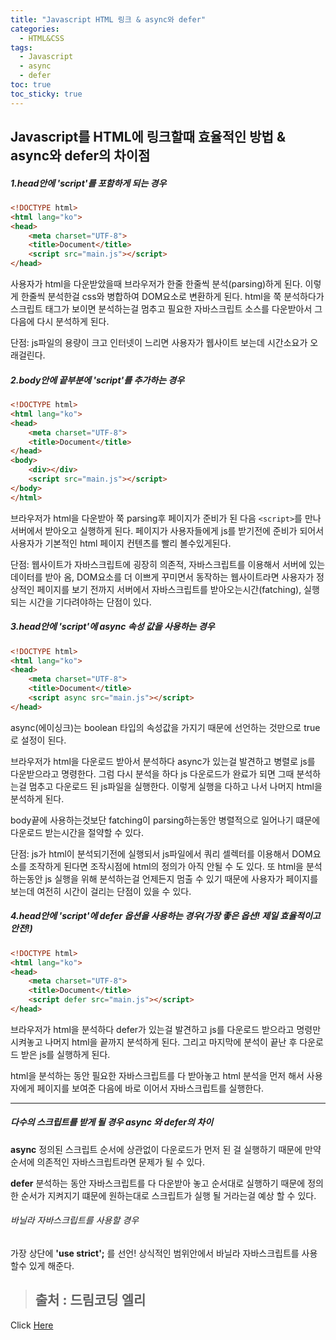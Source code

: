 ```yaml
---
title: "Javascript HTML 링크 & async와 defer"
categories:
  - HTML&CSS
tags:
  - Javascript
  - async
  - defer
toc: true
toc_sticky: true
---
```


## Javascript를 HTML에 링크할때 효율적인 방법 & async와 defer의 차이점

##### 1.head안에 'script'를 포함하게 되는 경우
```html
<!DOCTYPE html>
<html lang="ko">
<head>
    <meta charset="UTF-8">
    <title>Document</title>
    <script src="main.js"></script>
</head>
```
사용자가 html을 다운받았을때 브라우저가 한줄 한줄씩 분석(parsing)하게 된다.
이렇게 한줄씩 분석한걸 css와 병합하여 DOM요소로 변환하게 된다.
html을 쭉 분석하다가 스크립트 태그가 보이면 분석하는걸 멈추고 필요한 자바스크립트 소스를 다운받아서 그 다음에 다시 분석하게 된다.

단점: js파일의 용량이 크고 인터넷이 느리면 사용자가 웹사이트 보는데 시간소요가 오래걸린다.


##### 2.body안에 끝부분에 'script'를 추가하는 경우
```html
<!DOCTYPE html>
<html lang="ko">
<head>
    <meta charset="UTF-8">
    <title>Document</title>
</head>
<body>
    <div></div>
    <script src="main.js"></script>
</body>
</html>
```
브라우저가 html을 다운받아 쭉 parsing후 페이지가 준비가 된 다음 <code>&lt;script&gt;</code>를 만나 서버에서 받아오고 실행하게 된다.
페이지가 사용자들에게 js를 받기전에 준비가 되어서 사용자가 기본적인 html 페이지 컨텐츠를 빨리 볼수있게된다.

단점: 웹사이트가 자바스크립트에 굉장히 의존적, 자바스크립트를 이용해서 서버에 있는 데이터를 받아 옴, DOM요소를 더 이쁘게 꾸미면서 동작하는 웹사이트라면
사용자가 정상적인 페이지를 보기 전까지 서버에서 자바스크립트를 받아오는시간(fatching), 실행되는 시간을 기다려야하는 단점이 있다.



##### 3.head안에 'script'에 async 속성 값을 사용하는 경우
```html
<!DOCTYPE html>
<html lang="ko">
<head>
    <meta charset="UTF-8">
    <title>Document</title>
    <script async src="main.js"></script>
</head>
```
async(에이싱크)는 boolean 타입의 속성값을 가지기 때문에 선언하는 것만으로 true로 설정이 된다.

브라우저가 html을 다운로드 받아서 분석하다 async가 있는걸 발견하고 병렬로 js를 다운받으라고 명령한다.
그럼 다시 분석을 하다 js 다운로드가 완료가 되면 그때 분석하는걸 멈추고 다운로드 된 js파일을 실행한다.
이렇게 실행을 다하고 나서 나머지 html을 분석하게 된다.

body끝에 사용하는것보단 fatching이 parsing하는동안 병렬적으로 일어나기 떄문에 다운로드 받는시간을 절약할 수 있다.

단점: js가 html이 분석되기전에 실행되서 js파일에서 쿼리 셀렉터를 이용해서 DOM요소를 조작하게 된다면 조작시점에 html의 정의가 아직 안될 수 도 있다.
또 html을 분석하는동안 js 실행을 위해 분석하는걸 언제든지 멈출 수 있기 때문에 사용자가 페이지를 보는데 여전히 시간이 걸리는 단점이 있을 수 있다.



##### 4.head안에 'script'에 defer 옵션을 사용하는 경우(가장 좋은 옵션! 제일 효율적이고 안전!)
```html
<!DOCTYPE html>
<html lang="ko">
<head>
    <meta charset="UTF-8">
    <title>Document</title>
    <script defer src="main.js"></script>
</head>
```
브라우저가 html을 분석하다 defer가 있는걸 발견하고 js를 다운로드 받으라고 명령만 시켜놓고 나머지 html을 끝까지 분석하게 된다.
그리고 마지막에 분석이 끝난 후 다운로드 받은 js를 실행하게 된다.

html을 분석하는 동안 필요한 자바스크립트를 다 받아놓고
html 분석을 먼저 해서 사용자에게 페이지를 보여준 다음에
바로 이어서 자바스크립트를 실행한다.

___

##### 다수의 스크립트를 받게 될 경우  async 와 defer의 차이
**async**
정의된 스크립트 순서에 상관없이 다운로드가 먼저 된 걸 실행하기 때문에
만약 순서에 의존적인 자바스크립트라면 문제가 될 수 있다.

**defer**
분석하는 동안 자바스크립트를 다 다운받아 놓고 순서대로 실행하기 때문에
정의한 순서가 지켜지기 떄문에 원하는대로 스크립트가 실행 될 거라는걸 예상 할 수 있다.


###### 바닐라 자바스크립트를 사용할 경우
가장 상단에 **'use strict';** 를 선언!   상식적인 범위안에서 바닐라 자바스크립트를 사용할수 있게 해준다.

> ## 출처 : 드림코딩 엘리
<!-- Link -->
Click [Here](https://youtu.be/tJieVCgGzhs)
